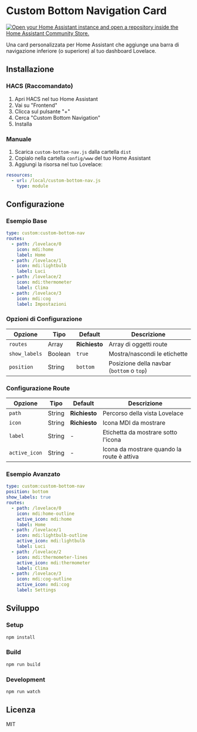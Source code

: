 # Custom Bottom Navigation Card

[![Open your Home Assistant instance and open a repository inside the Home Assistant Community Store.](https://my.home-assistant.io/badges/hacs_repository.svg)](https://my.home-assistant.io/redirect/hacs_repository/?owner=davpirelli&repository=CustomBottomNav&category=plugin)

Una card personalizzata per Home Assistant che aggiunge una barra di navigazione inferiore (o superiore) al tuo dashboard Lovelace.

## Installazione

### HACS (Raccomandato)

1. Apri HACS nel tuo Home Assistant
2. Vai su "Frontend"
3. Clicca sul pulsante "+" 
4. Cerca "Custom Bottom Navigation"
5. Installa

### Manuale

1. Scarica `custom-bottom-nav.js` dalla cartella `dist`
2. Copialo nella cartella `config/www` del tuo Home Assistant
3. Aggiungi la risorsa nel tuo Lovelace:

```yaml
resources:
  - url: /local/custom-bottom-nav.js
    type: module
```

## Configurazione

### Esempio Base

```yaml
type: custom:custom-bottom-nav
routes:
  - path: /lovelace/0
    icon: mdi:home
    label: Home
  - path: /lovelace/1
    icon: mdi:lightbulb
    label: Luci
  - path: /lovelace/2
    icon: mdi:thermometer
    label: Clima
  - path: /lovelace/3
    icon: mdi:cog
    label: Impostazioni
```

### Opzioni di Configurazione

| Opzione | Tipo | Default | Descrizione |
|---------|------|---------|-------------|
| `routes` | Array | **Richiesto** | Array di oggetti route |
| `show_labels` | Boolean | `true` | Mostra/nascondi le etichette |
| `position` | String | `bottom` | Posizione della navbar (`bottom` o `top`) |

### Configurazione Route

| Opzione | Tipo | Default | Descrizione |
|---------|------|---------|-------------|
| `path` | String | **Richiesto** | Percorso della vista Lovelace |
| `icon` | String | **Richiesto** | Icona MDI da mostrare |
| `label` | String | - | Etichetta da mostrare sotto l'icona |
| `active_icon` | String | - | Icona da mostrare quando la route è attiva |

### Esempio Avanzato

```yaml
type: custom:custom-bottom-nav
position: bottom
show_labels: true
routes:
  - path: /lovelace/0
    icon: mdi:home-outline
    active_icon: mdi:home
    label: Home
  - path: /lovelace/1
    icon: mdi:lightbulb-outline
    active_icon: mdi:lightbulb
    label: Luci
  - path: /lovelace/2
    icon: mdi:thermometer-lines
    active_icon: mdi:thermometer
    label: Clima
  - path: /lovelace/3
    icon: mdi:cog-outline
    active_icon: mdi:cog
    label: Settings
```

## Sviluppo

### Setup

```bash
npm install
```

### Build

```bash
npm run build
```

### Development

```bash
npm run watch
```

## Licenza

MIT

